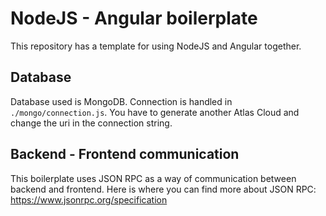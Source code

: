 # NodeJS - Angular boilerplate

This repository has a template for using NodeJS and Angular together.

## Database
Database used is MongoDB.
Connection is handled in ```./mongo/connection.js```.
You have to generate another Atlas Cloud and change the uri in the connection string.

## Backend - Frontend communication
This boilerplate uses JSON RPC as a way of communication between backend and frontend.
Here is where you can find more about JSON RPC: https://www.jsonrpc.org/specification
